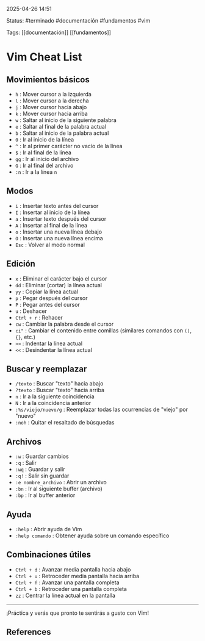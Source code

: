 
2025-04-26 14:51

Status: #terminado #documentación #fundamentos #vim

Tags: [[documentación]] [[fundamentos]]
# Vim Cheat List

## Movimientos básicos
- `h` : Mover cursor a la izquierda
- `l` : Mover cursor a la derecha
- `j` : Mover cursor hacia abajo
- `k` : Mover cursor hacia arriba
- `w` : Saltar al inicio de la siguiente palabra
- `e` : Saltar al final de la palabra actual
- `b` : Saltar al inicio de la palabra actual
- `0` : Ir al inicio de la línea
- `^` : Ir al primer carácter no vacío de la línea
- `$` : Ir al final de la línea
- `gg` : Ir al inicio del archivo
- `G` : Ir al final del archivo
- `:n` : Ir a la línea `n`

## Modos
- `i` : Insertar texto antes del cursor
- `I` : Insertar al inicio de la línea
- `a` : Insertar texto después del cursor
- `A` : Insertar al final de la línea
- `o` : Insertar una nueva línea debajo
- `O` : Insertar una nueva línea encima
- `Esc` : Volver al modo normal

## Edición
- `x` : Eliminar el carácter bajo el cursor
- `dd` : Eliminar (cortar) la línea actual
- `yy` : Copiar la línea actual
- `p` : Pegar después del cursor
- `P` : Pegar antes del cursor
- `u` : Deshacer
- `Ctrl + r` : Rehacer
- `cw` : Cambiar la palabra desde el cursor
- `ci"` : Cambiar el contenido entre comillas (similares comandos con `()`, `{}`, etc.)
- `>>` : Indentar la línea actual
- `<<` : Desindentar la línea actual

## Buscar y reemplazar
- `/texto` : Buscar "texto" hacia abajo
- `?texto` : Buscar "texto" hacia arriba
- `n` : Ir a la siguiente coincidencia
- `N` : Ir a la coincidencia anterior
- `:%s/viejo/nuevo/g` : Reemplazar todas las ocurrencias de "viejo" por "nuevo"
- `:noh` : Quitar el resaltado de búsquedas

## Archivos
- `:w` : Guardar cambios
- `:q` : Salir
- `:wq` : Guardar y salir
- `:q!` : Salir sin guardar
- `:e nombre_archivo` : Abrir un archivo
- `:bn` : Ir al siguiente buffer (archivo)
- `:bp` : Ir al buffer anterior

## Ayuda
- `:help` : Abrir ayuda de Vim
- `:help comando` : Obtener ayuda sobre un comando específico

## Combinaciones útiles
- `Ctrl + d` : Avanzar media pantalla hacia abajo
- `Ctrl + u` : Retroceder media pantalla hacia arriba
- `Ctrl + f` : Avanzar una pantalla completa
- `Ctrl + b` : Retroceder una pantalla completa
- `zz` : Centrar la línea actual en la pantalla

---

¡Práctica y verás que pronto te sentirás a gusto con Vim!





## References
